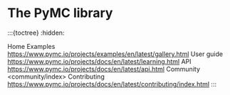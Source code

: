 # The PyMC library

:::{toctree}
:hidden:

Home <welcome>
Examples <https://www.pymc.io/projects/examples/en/latest/gallery.html>
User guide <https://www.pymc.io/projects/docs/en/latest/learning.html>
API <https://www.pymc.io/projects/docs/en/latest/api.html>
Community <community/index>
Contributing <https://www.pymc.io/projects/docs/en/latest/contributing/index.html>
:::
